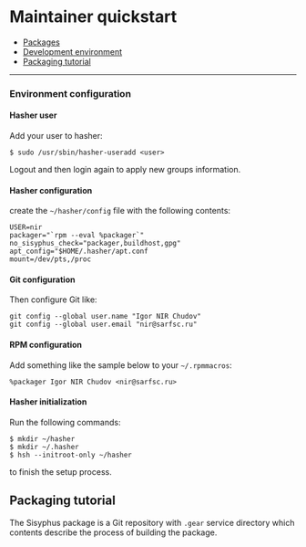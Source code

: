 # Maintainer quickstart

* [Packages](packages.md)
* [Development environment](environment.md)
* [Packaging tutorial](packaging.md)

* * *

### Environment configuration


#### Hasher user

Add your user to hasher:

```
$ sudo /usr/sbin/hasher-useradd <user>
```

Logout and then login again to apply new groups information.


#### Hasher configuration

create the `~/hasher/config` file with the following contents:

```
USER=nir
packager="`rpm --eval %packager`"
no_sisyphus_check="packager,buildhost,gpg"
apt_config="$HOME/.hasher/apt.conf
mount=/dev/pts,/proc
```


#### Git configuration

Then configure Git like:

```
git config --global user.name "Igor NIR Chudov"
git config --global user.email "nir@sarfsc.ru"
```


#### RPM configuration

Add something like the sample below to your `~/.rpmmacros`:

```
%packager Igor NIR Chudov <nir@sarfsc.ru>
```


#### Hasher initialization

Run the following commands:

```
$ mkdir ~/hasher
$ mkdir ~/.hasher
$ hsh --initroot-only ~/hasher
```

to finish the setup process.


## Packaging tutorial

The Sisyphus package is a Git repository with `.gear` service directory
which contents describe the process of building the package.


